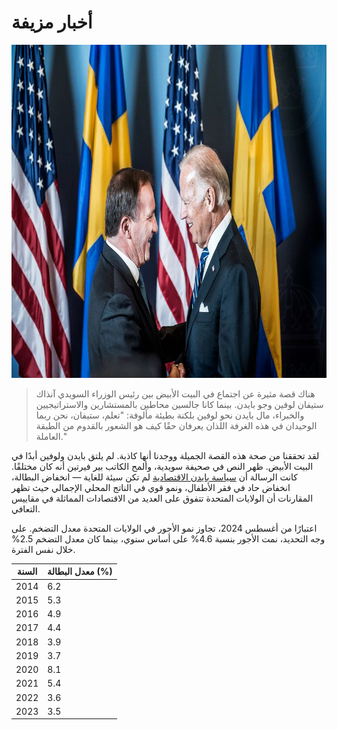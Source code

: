 # أخبار مزيفة

<img src="bidenlofven.jpg" id="selectedimage" fetchpriority="high" class="img-fluid mb-2 d-block" width="800" height="533" alt="جو بايدن يلتقي برئيس وزراء السويد ستيفان لوفين" />

<blockquote>
هناك قصة مثيرة عن اجتماع في البيت الأبيض بين رئيس الوزراء السويدي آنذاك ستيفان لوفين وجو بايدن. بينما كانا جالسين محاطين بالمستشارين والاستراتيجيين والخبراء، مال بايدن نحو لوفين بلكنة بطيئة مألوفة: "تعلم، ستيفان، نحن ربما الوحيدان في هذه الغرفة اللذان يعرفان حقًا كيف هو الشعور بالقدوم من الطبقة العاملة."
</blockquote>

لقد تحققنا من صحة هذه القصة الجميلة ووجدنا أنها كاذبة. لم يلتق بايدن ولوفين أبدًا في البيت الأبيض.
ظهر النص في صحيفة سويدية، وألمح الكاتب بير فيرتين أنه كان مختلقًا. كانت الرسالة
أن [سياسة بايدن الاقتصادية](https://ar.wikipedia.org/wiki/%D8%A7%D9%84%D8%B3%D9%8A%D8%A7%D8%B3%D8%A7%D8%AA_%D8%A7%D9%84%D8%A7%D9%82%D8%AA%D8%B5%D8%A7%D8%AF%D9%8A%D8%A9_%D9%84%D8%A5%D8%AF%D8%A7%D8%B1%D8%A9_%D8%AC%D9%88_%D8%A8%D8%A7%D9%8A%D8%AF%D9%86) لم تكن 
سيئة للغاية &mdash; انخفاض البطالة، انخفاض حاد في فقر الأطفال،
ونمو قوي في الناتج المحلي الإجمالي حيث تظهر المقارنات أن الولايات المتحدة تتفوق على العديد من الاقتصادات المماثلة في مقاييس التعافي.

اعتبارًا من أغسطس 2024، تجاوز نمو الأجور في الولايات المتحدة معدل التضخم. على وجه التحديد،
نمت الأجور بنسبة 4.6% على أساس سنوي، بينما كان معدل التضخم 2.5% خلال نفس الفترة.

<div class="table-responsive">
  <table class="table table-bordered">
    <thead>
      <tr>
        <th>السنة</th>
        <th>معدل البطالة (%)</th>
      </tr>
    </thead>
    <tbody>
      <tr><td>2014</td><td>6.2</td></tr>
      <tr><td>2015</td><td>5.3</td></tr>
      <tr><td>2016</td><td>4.9</td></tr>
      <tr><td>2017</td><td>4.4</td></tr>
      <tr><td>2018</td><td>3.9</td></tr>
      <tr><td>2019</td><td>3.7</td></tr>
      <tr><td>2020</td><td>8.1</td></tr>
      <tr><td>2021</td><td>5.4</td></tr>
      <tr><td>2022</td><td>3.6</td></tr>
      <tr><td>2023</td><td>3.5</td></tr>
    </tbody>
  </table>
</div>